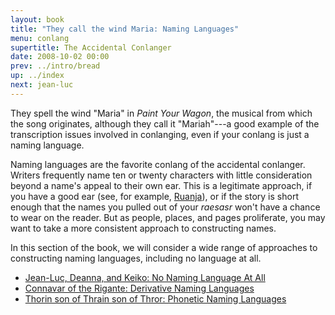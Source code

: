 ```yaml
---
layout: book
title: "They call the wind Maria: Naming Languages"
menu: conlang
supertitle: The Accidental Conlanger
date: 2008-10-02 00:00
prev: ../intro/bread
up: ../index
next: jean-luc
---
```

They spell the wind "Maria" in *Paint Your Wagon*, the musical from which the song originates, although they call it "Mariah"---a good example of the transcription issues involved in conlanging, even if your conlang is just a naming language.  

Naming languages are the favorite conlang of the accidental conlanger.  Writers frequently name ten or twenty characters with little consideration beyond a name's appeal to their own ear.  This is a legitimate approach, if you have a good ear (see, for example, [Ruanja](/node/486)), or if the story is short enough that the names you pulled out of your *raesasr* won't have a chance to wear on the reader.  But as people, places, and pages proliferate, you may want to take a more consistent approach to constructing names.

In this section of the book, we will consider a wide range of approaches to constructing naming languages, including no language at all.

* [Jean-Luc, Deanna, and Keiko: No Naming Language At All](jean-luc.html)
* [Connavar of the Rigante: Derivative Naming Languages](connavar.html)
* [Thorin son of Thrain son of Thror: Phonetic Naming Languages](thorin.html)